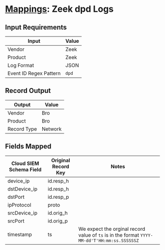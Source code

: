 # [Mappings](README.md): Zeek dpd Logs

## Input Requirements

|Input|Value|
|-----|-----|
|Vendor|Zeek|
|Product|Zeek|
|Log Format|JSON|
|Event ID Regex Pattern|`dpd`|

## Record Output

|Output|Value|
|------|-----|
|Vendor|Bro|
|Product|Bro|
|Record Type|Network|

## Fields Mapped

|Cloud SIEM Schema Field|Original Record Key|Notes|
|-----------------------|-------------------|-----|
|device_ip|id.resp_h||
|dstDevice_ip|id.resp_h||
|dstPort|id.resp_p||
|ipProtocol|proto||
|srcDevice_ip|id.orig_h||
|srcPort|id.orig_p||
|timestamp|ts|We expect the orginal record value of `ts` is in the format `YYYY-MM-dd'T'HH:mm:ss.SSSSSSZ`|

